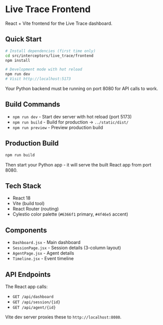 # Live Trace Frontend

React + Vite frontend for the Live Trace dashboard.

## Quick Start

```bash
# Install dependencies (first time only)
cd src/interceptors/live_trace/frontend
npm install

# Development mode with hot reload
npm run dev
# Visit http://localhost:5173
```

Your Python backend must be running on port 8080 for API calls to work.

## Build Commands

- `npm run dev` - Start dev server with hot reload (port 5173)
- `npm run build` - Build for production → `../static/dist/`
- `npm run preview` - Preview production build

## Production Build

```bash
npm run build
```

Then start your Python app - it will serve the built React app from port 8080.

## Tech Stack

- React 18
- Vite (build tool)
- React Router (routing)
- Cylestio color palette (`#6366f1` primary, `#4f46e5` accent)

## Components

- `Dashboard.jsx` - Main dashboard
- `SessionPage.jsx` - Session details (3-column layout)
- `AgentPage.jsx` - Agent details
- `Timeline.jsx` - Event timeline

## API Endpoints

The React app calls:
- `GET /api/dashboard`
- `GET /api/session/{id}`
- `GET /api/agent/{id}`

Vite dev server proxies these to `http://localhost:8080`.

